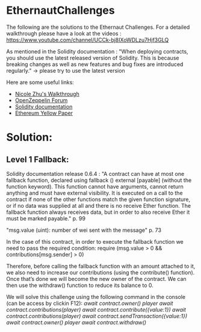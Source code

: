 # EthernautChallenges
The following are the solutions to the Ethernaut Challenges. For a detailed walkthrough please have a look at the videos :
https://www.youtube.com/channel/UCCk-bj8IXoWDLzu7Hjf3GLQ

As mentioned in the Solidity documentation : "When deploying contracts, you should use the latest released version of Solidity. This is because breaking changes as well as new features and bug fixes are introduced regularly."
-> please try to use the latest version

Here are some useful links:
* [Nicole Zhu's Walkthrough](https://hackernoon.com/ethernaut-lvl-0-walkthrough-abis-web3-and-how-to-abuse-them-d92a8842d71b)
* [OpenZeppelin Forum](https://forum.openzeppelin.com/t/ethernaut-community-solutions/561)
* [Solidity documentation](https://solidity.readthedocs.io/en/latest/)
* [Ethereum Yellow Paper](https://ethereum.github.io/yellowpaper/paper.pdf)


# Solution:
## Level 1 Fallback:
Solidity documentation release 0.6.4 :
"A contract can have at most one fallback function, declared using fallback () external [payable] (without the function keyword). This function cannot have arguments, cannot return anything and must have external visibility. It is executed on a call to the contract if none of the other functions match the given function signature, or if no data was supplied at all and there is no receive Ether function. The fallback function always receives data, but in order to also receive Ether it must be marked payable." p. 99

"msg.value (uint): number of wei sent with the message" p. 73

In the case of this contract, in order to execute the fallback function we need to pass the required condition: 
require (msg.value > 0 && contributions[msg.sender] > 0)
 
Therefore, before calling the fallback function with an amount attached to it, we also need to increase our 
contributions (using the contribute() function). Once that’s done we will become the new owner of the contract. 
We can then use the withdraw() function to reduce its balance to 0.

We will solve this challenge using the following command in the console (can be access by clickin F12):
        *await contract.owner()*
        *player*
	*await contract.contributions(player)*
	*await contract.contribute({value:1})*
	*await contract.contributions(player)*
	*await contract.sendTransaction({value:1})*
	*await contract.owner()*
	*player*
	*await contract.withdraw()*
